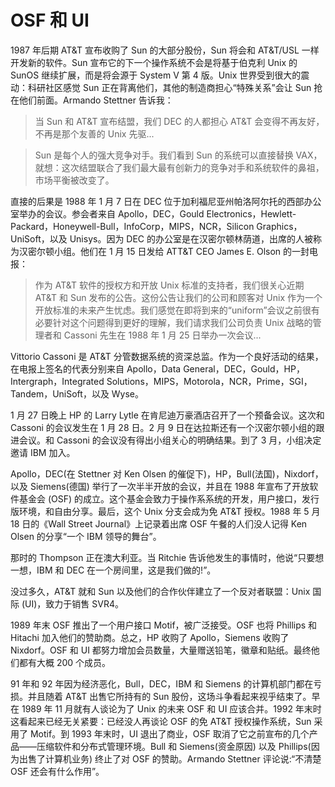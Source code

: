 # OSF 和 UI

1987 年后期 AT&T 宣布收购了 Sun 的大部分股份，Sun 将会和 AT&T/USL 一样开发新的软件。Sun 宣布它的下一个操作系统不会是将基于伯克利 Unix 的 SunOS 继续扩展，而是将会源于 System V 第 4 版。Unix 世界受到很大的震动：科研社区感觉 Sun 正在背离他们，其他的制造商担心“特殊关系”会让 Sun 抢在他们前面。Armando Stettner 告诉我：

> 当 Sun 和 AT&T 宣布结盟，我们 DEC 的人都担心 AT&T 会变得不再友好，不再是那个友善的 Unix 先驱...

> Sun 是每个人的强大竞争对手。我们看到 Sun 的系统可以直接替换 VAX，就想：这次结盟联合了我们最大最有创新力的竞争对手和系统软件的鼻祖，市场平衡被改变了。

直接的后果是 1988 年 1 月 7 日在 DEC 位于加利福尼亚州帕洛阿尔托的西部办公室举办的会议。参会者来自 Apollo，DEC，Gould Electronics，Hewlett-Packard，Honeywell-Bull，InfoCorp，MIPS，NCR，Silicon Graphics，UniSoft，以及 Unisys。因为 DEC 的办公室是在汉密尔顿林荫道，出席的人被称为汉密尔顿小组。他们在 1 月 15 日发给 ATT&T CEO James E. Olson 的一封电报：

> 作为 AT&T 软件的授权方和开放 Unix 标准的支持者，我们很关心近期 AT&T 和 Sun 发布的公告。这份公告让我们的公司和顾客对 Unix 作为一个开放标准的未来产生忧虑。我们感觉在即将到来的“uniform”会议之前很有必要针对这个问题得到更好的理解，我们请求我们公司负责 Unix 战略的管理者和 Cassoni 先生在 1988 年 1 月 25 日举办一次会议...

Vittorio Cassoni 是 AT&T 分管数据系统的资深总监。作为一个良好活动的结果，在电报上签名的代表分别来自 Apollo，Data General，DEC，Gould，HP，Intergraph，Integrated Solutions，MIPS，Motorola，NCR，Prime，SGI，Tandem，UniSoft，以及 Wyse。

1 月 27 日晚上 HP 的 Larry Lytle 在肯尼迪万豪酒店召开了一个预备会议。这次和 Cassoni 的会议发生在 1 月 28 日。2 月 9 日在达拉斯还有一个汉密尔顿小组的跟进会议。和 Cassoni 的会议没有得出小组关心的明确结果。到了 3 月，小组决定邀请 IBM 加入。

Apollo，DEC(在 Stettner 对 Ken Olsen 的催促下)，HP，Bull(法国)，Nixdorf，以及 Siemens(德国) 举行了一次半半开放的会议，并且在 1988 年宣布了开放软件基金会 (OSF) 的成立。这个基金会致力于操作系系统的开发，用户接口，发行版环境，和自由分享。最后，这个 Unix 分支会成为免 AT&T 授权。1988 年 5 月 18 日的《Wall Street Journal》上记录着出席 OSF 午餐的人们没人记得 Ken Olsen 的分享“一个 IBM 领导的舞台”。

那时的 Thompson 正在澳大利亚。当 Ritchie 告诉他发生的事情时，他说“只要想一想，IBM 和 DEC 在一个房间里，这是我们做的!”。

没过多久，AT&T 就和 Sun 以及他们的合作伙伴建立了一个反对者联盟：Unix 国际 (UI)，致力于销售 SVR4。

1989 年末 OSF 推出了一个用户接口 Motif，被广泛接受。OSF 也将 Phillips 和 Hitachi 加入他们的赞助商。总之，HP 收购了 Apollo，Siemens 收购了 Nixdorf。OSF 和 UI 都努力增加会员数量，大量赠送铅笔，徽章和贴纸。最终他们都有大概 200 个成员。

91 年和 92 年因为经济恶化，Bull，DEC，IBM 和 Siemens 的计算机部门都在亏损。并且随着 AT&T 出售它所持有的 Sun 股份，这场斗争看起来视乎结束了。早在 1989 年 11 月就有人谈论为了 Unix 的未来 OSF 和 UI 应该合并。1992 年末时这看起来已经无关紧要：已经没人再谈论 OSF 的免 AT&T 授权操作系统，Sun 采用了 Motif。到 1993 年末时，UI 退出了商业，OSF 取消了它之前宣布的几个产品——压缩软件和分布式管理环境。Bull 和 Siemens(资金原因) 以及 Phillips(因为出售了计算机业务) 终止了对 OSF 的赞助。Armando Stettner 评论说:“不清楚 OSF 还会有什么作用”。
